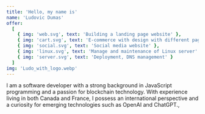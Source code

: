 ```yaml
---
title: 'Hello, my name is'
name: 'Ludovic Dumas'
offer:
  [
    { img: 'web.svg', text: 'Building a landing page website' },
    { img: 'cart.svg', text: 'E-commerce with design with different pages' },
    { img: 'social.svg', text: 'Social media website' },
    { img: 'linux.svg', text: 'Manage and maintenance of Linux server' },
    { img: 'server.svg', text: 'Deployment, DNS management' }
  ]
img: 'Ludo_with_logo.webp'
---
```


I am a software developer with a strong background in JavaScript programming and a passion for blockchain technology. With experience living in both Canada and France, I possess an international perspective and a curiosity for emerging technologies such as OpenAI and ChatGPT.,
